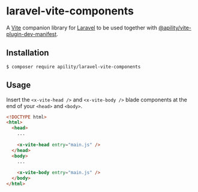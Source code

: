 # laravel-vite-components
A [Vite](https://github.com/vitejs/vite) companion library for [Laravel](https://laravel.com/) to be used together with [@apility/vite-plugin-dev-manifest](https://www.npmjs.com/package/@apility/vite-plugin-dev-manifest).

## Installation
`$ composer require apility/laravel-vite-components`

## Usage
Insert the `<x-vite-head />` and `<x-vite-body />` blade components at the end of your `<head>` and `<body>`.
```html
<!DOCTYPE html>
<html>
  <head>
    ...
    
    <x-vite-head entry="main.js" />
  </head>
  <body>
    ...
    
    <x-vite-body entry="main.js" />
  </body>
</html>
```
